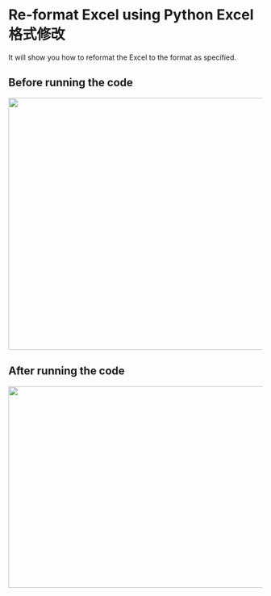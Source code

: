 # Re-format Excel using Python Excel格式修改
It will show you how to reformat the Excel to the format as specified.

## Before running the code
<img src="https://github.com/Yuwen-Fang/Excel_reformatting/blob/main/new_format.jpg?raw=true" width="700" height="500"/>

## After running the code
<img src="![image](https://user-images.githubusercontent.com/116058963/225848833-7bb2fa6b-e6ee-441d-94ec-a8df03020587.png)" width="700" height="400"/>
